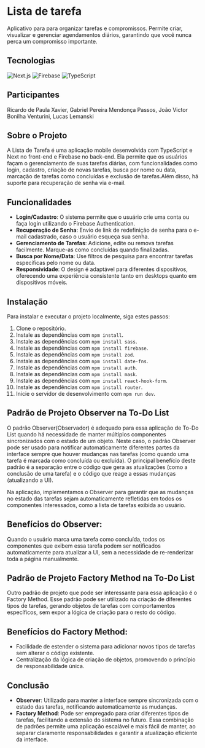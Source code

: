 # Lista de tarefa

Aplicativo para para organizar tarefas e compromissos. Permite criar, visualizar e gerenciar agendamentos diários, garantindo que você nunca perca um compromisso importante. 

## Tecnologias 
![Next.js](https://img.shields.io/badge/Next.js-000000?style=for-the-badge&logo=nextdotjs&logoColor=white)
![Firebase](https://img.shields.io/badge/Firebase-FFCA28?style=for-the-badge&logo=firebase&logoColor=white)
![TypeScript](https://img.shields.io/badge/TypeScript-3178C6?style=for-the-badge&logo=typescript&logoColor=white)

## Participantes
Ricardo de Paula Xavier, Gabriel Pereira Mendonça Passos, João Victor Bonilha Venturini, Lucas Lemanski


## Sobre o Projeto
A Lista de Tarefa é uma aplicação mobile desenvolvida com TypeScript e Next no front-end e Firebase no back-end. Ela permite que os usuários façam o gerenciamento de suas tarefas diárias, com funcionalidades como login, cadastro, criação de novas tarefas, busca por nome ou data, marcação de tarefas como concluídas e exclusão de tarefas.Além disso, há suporte para recuperação de senha via e-mail.

## Funcionalidades
- **Login/Cadastro**: O sistema permite que o usuário crie uma conta ou faça login utilizando o Firebase Authentication.
- **Recuperação de Senha**: Envio de link de redefinição de senha para o e-mail cadastrado, caso o usuário esqueça sua senha.
- **Gerenciamento de Tarefas**: Adicione, edite ou remova tarefas facilmente. Marque-as como concluídas quando finalizadas.
- **Busca por Nome/Data**: Use filtros de pesquisa para encontrar tarefas específicas pelo nome ou data.
- **Responsividade**: O design é adaptável para diferentes dispositivos, oferecendo uma experiência consistente tanto em desktops quanto em dispositivos móveis.

## Instalação
Para instalar e executar o projeto localmente, siga estes passos:
1. Clone o repositório.
2. Instale as dependências com `npm install`.
3. Instale as dependências com `npm install sass`.
4. Instale as dependências com `npm install firebase`.
5. Instale as dependências com `npm install zod`.
6. Instale as dependências com `npm install date-fns`.
7. Instale as dependências com `npm install auth`.
8. Instale as dependências com `npm install mask`.
9. Instale as dependências com `npm install react-hook-form`.
10. Instale as dependências com `npm install router`.
11. Inicie o servidor de desenvolvimento com `npm run dev`.

## Padrão de Projeto Observer na To-Do List
O padrão Observer(Observador) é adequado para essa aplicação de To-Do List quando há necessidade de manter múltiplos componentes sincronizados com o estado de um objeto. Neste caso, o padrão Observer pode ser usado para notificar automaticamente diferentes partes da interface sempre que houver mudanças nas tarefas (como quando uma tarefa é marcada como concluída ou excluída). O principal benefício deste padrão é a separação entre o código que gera as atualizações (como a conclusão de uma tarefa) e o código que reage a essas mudanças (atualizando a UI).

Na aplicação, implementamos o Observer para garantir que as mudanças no estado das tarefas sejam automaticamente refletidas em todos os componentes interessados, como a lista de tarefas exibida ao usuário.

## Benefícios do Observer:
Quando o usuário marca uma tarefa como concluída, todos os componentes que exibem essa tarefa podem ser notificados automaticamente para atualizar a UI, sem a necessidade de re-renderizar toda a página manualmente.


## Padrão de Projeto Factory Method na To-Do List
Outro padrão de projeto que pode ser interessante para essa aplicação é o Factory Method. Esse padrão pode ser utilizado na criação de diferentes tipos de tarefas, gerando objetos de tarefas com comportamentos específicos, sem expor a lógica de criação para o resto do código.


## Benefícios do Factory Method:
- Facilidade de estender o sistema para adicionar novos tipos de tarefas sem alterar o código existente.
- Centralização da lógica de criação de objetos, promovendo o princípio de responsabilidade única.


## Conclusão
- **Observer**: Utilizado para manter a interface sempre sincronizada com o estado das tarefas, notificando automaticamente as mudanças.
- **Factory Method**: Pode ser empregado para criar diferentes tipos de tarefas, facilitando a extensão do sistema no futuro.
Essa combinação de padrões permite uma aplicação escalável e mais fácil de manter, ao separar claramente responsabilidades e garantir a atualização eficiente da interface.
